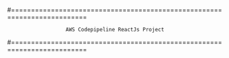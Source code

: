 #=========================================================================

                       AWS Codepipeline ReactJs Project

#=========================================================================
                                                                          

